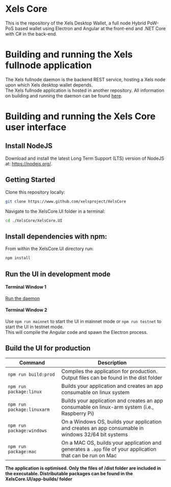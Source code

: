 # Xels Core

This is the repository of the Xels Desktop Wallet, a full node Hybrid PoW-PoS based wallet using Electron and Angular at the front-end and .NET Core with C# in the back-end.

# Building and running the Xels fullnode application

The Xels fullnode daemon is the backend REST service, hosting a Xels node upon which Xels desktop wallet depends.  
The Xels fullnode application is hosted in another repository. All information on building and running the daemon can be found [here](https://github.com/xels-io/XelsFullNode/README.md).

# Building and running the Xels Core user interface

## Install NodeJS

Download and install the latest Long Term Support (LTS) version of NodeJS at: https://nodejs.org/. 

## Getting Started

Clone this repository locally:

``` bash
git clone https://www.github.com/xelsproject/XelsCore
```

Navigate to the XelsCore.UI folder in a terminal:
``` bash
cd ./XelsCore/XelsCore.UI
```

## Install dependencies with npm:

From within the XelsCore.UI directory run:

``` bash
npm install
```

## Run the UI in development mode

#### Terminal Window 1
[Run the daemon](https://github.com/xelsproject/XelsBitcoinFullNode/blob/master/Documentation/getting-started.md)  

#### Terminal Window 2
Use `npm run mainnet` to start the UI in mainnet mode or `npm run testnet` to start the UI in testnet mode.  
This will compile the Angular code and spawn the Electron process.

## Build the UI for production

|Command|Description|
|--|--|
|`npm run build:prod`| Compiles the application for production. Output files can be found in the dist folder |
|`npm run package:linux`| Builds your application and creates an app consumable on linux system |
|`npm run package:linuxarm`| Builds your application and creates an app consumable on linux-arm system (i.e., Raspberry Pi) |
|`npm run package:windows`| On a Windows OS, builds your application and creates an app consumable in windows 32/64 bit systems |
|`npm run package:mac`|  On a MAC OS, builds your application and generates a `.app` file of your application that can be run on Mac |

**The application is optimised. Only the files of /dist folder are included in the executable. Distributable packages can be found in the XelsCore.UI/app-builds/ folder**
